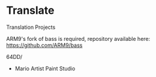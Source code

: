 # Translate
Translation Projects

ARM9's fork of bass is required, repository available here: https://github.com/ARM9/bass

64DD/
- Mario Artist Paint Studio